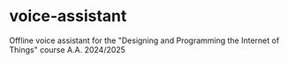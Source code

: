 # voice-assistant
Offline voice assistant for the "Designing and Programming the Internet of Things" course A.A. 2024/2025
